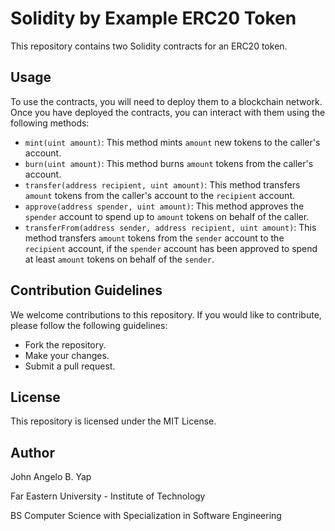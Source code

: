 # Solidity by Example ERC20 Token

This repository contains two Solidity contracts for an ERC20 token.


## Usage

To use the contracts, you will need to deploy them to a blockchain network. Once you have deployed the contracts, you can interact with them using the following methods:

* `mint(uint amount)`: This method mints `amount` new tokens to the caller's account.
* `burn(uint amount)`: This method burns `amount` tokens from the caller's account.
* `transfer(address recipient, uint amount)`: This method transfers `amount` tokens from the caller's account to the `recipient` account.
* `approve(address spender, uint amount)`: This method approves the `spender` account to spend up to `amount` tokens on behalf of the caller.
* `transferFrom(address sender, address recipient, uint amount)`: This method transfers `amount` tokens from the `sender` account to the `recipient` account, if the `spender` account has been approved to spend at least `amount` tokens on behalf of the `sender`.

## Contribution Guidelines

We welcome contributions to this repository. If you would like to contribute, please follow the following guidelines:

* Fork the repository.
* Make your changes.
* Submit a pull request.

## License

This repository is licensed under the MIT License.

## Author

John Angelo B. Yap

Far Eastern University - Institute of Technology

BS Computer Science with Specialization in Software Engineering